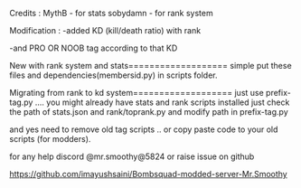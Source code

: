 Credits :
MythB - for stats 
sobydamn - for rank system

Modification :
-added KD (kill/death ratio) with rank 

-and PRO OR NOOB tag according to that KD

New with rank system and stats===================
simple put these files and dependencies(membersid.py) in scripts folder. 


Migrating from rank to kd system===================
just use prefix-tag.py ....
you might already have stats and rank scripts installed
just check the path of stats.json and rank/toprank.py  and modify path in  prefix-tag.py 


and yes need to remove old tag scripts .. or copy paste code to your old scripts (for modders).


for any help discord @mr.smoothy@5824 or raise issue on github 

https://github.com/imayushsaini/Bombsquad-modded-server-Mr.Smoothy
